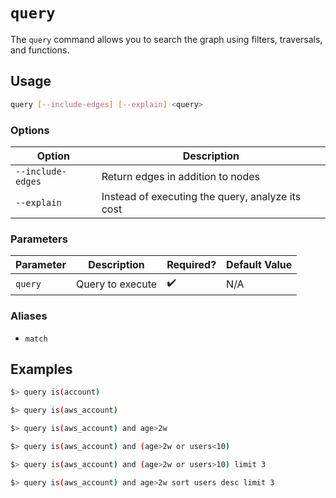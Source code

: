 # `query`

The `query` command allows you to search the graph using filters, traversals, and functions.

## Usage

```bash
query [--include-edges] [--explain] <query>
```

### Options

| Option            | Description                                      |
| ----------------- | ------------------------------------------------ |
| `--include-edges` | Return edges in addition to nodes                |
| `--explain`       | Instead of executing the query, analyze its cost |

### Parameters

| Parameter | Description      | Required? | Default Value |
| --------- | ---------------- | --------- | ------------- |
| `query`   | Query to execute | ✔️        | N/A           |

### Aliases

- `match`

## Examples

```bash title="Find accounts across all cloud providers"
$> query is(account)
```

```bash title="Find all AWS accounts"
$> query is(aws_account)
```

```bash title="Find all AWS accounts more than 2 weeks old"
$> query is(aws_account) and age>2w
```

```bash title="Find all AWS accounts that are either older than 2 weeks or have more than 10 users"
$> query is(aws_account) and (age>2w or users<10)
```

```bash title="Find 3 AWS accounts that are are either older than 2 weeks or have more than 10 users"
$> query is(aws_account) and (age>2w or users>10) limit 3
```

```bash title="Find the 3 AWS accounts that are more than 2 weeks old with the greatest number of users"
$> query is(aws_account) and age>2w sort users desc limit 3
```
